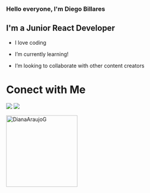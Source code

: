 ### Hello everyone, I'm Diego Billares



## I'm a Junior React  Developer



-  I love coding

-  I’m currently learning!

-  I’m looking to collaborate with other content creators


# Conect with Me

<p  align="center">

<p>
<a href="https://www.linkedin.com/in/diego-billares-941188204/"><img src="https://img.icons8.com/color/48/000000/linkedin.png" /><a/>
<a href="mailto:billaresdiego@gmail.com"><img src="https://img.icons8.com/offices/2x/gmail-login.png" /><a/>
</p>

<a  href="https://github.com/DiegoBillares1998/"><img  align="center"  src="https://github-readme-stats.vercel.app/api?username=DiegoBillares1998&show_icons=true&theme=dracula"  alt="DianaAraujoG"  height="192px"/></a>

</p>
